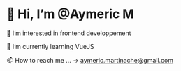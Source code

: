 # 👋 Hi, I’m @Aymeric M

👀 I’m interested in frontend developpement

🌱 I’m currently learning VueJS

📫 How to reach me ...
  -> aymeric.martinache@gmail.com

